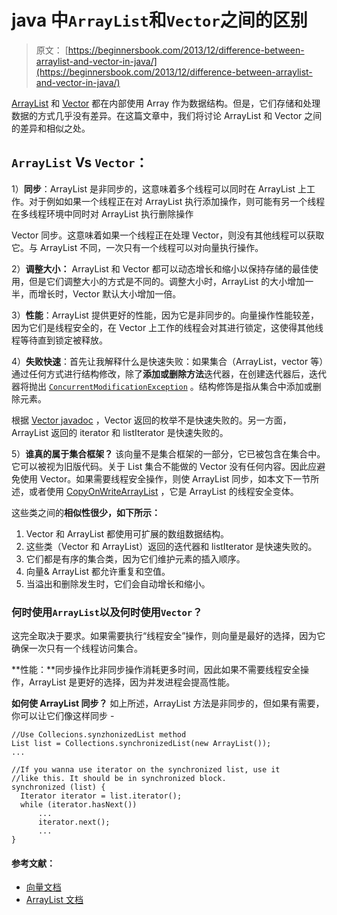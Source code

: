 # java 中`ArrayList`和`Vector`之间的区别

> 原文： [https://beginnersbook.com/2013/12/difference-between-arraylist-and-vector-in-java/](https://beginnersbook.com/2013/12/difference-between-arraylist-and-vector-in-java/)

[ArrayList](https://beginnersbook.com/2013/12/java-arraylist/) 和 [Vector](https://beginnersbook.com/2013/12/vector-in-java/) 都在内部使用 Array 作为数据结构。但是，它们存储和处理数据的方式几乎没有差异。在这篇文章中，我们将讨论 ArrayList 和 Vector 之间的差异和相似之处。

## `ArrayList` Vs `Vector`：

1）**同步**：ArrayList 是非同步的，这意味着多个线程可以同时在 ArrayList 上工作。对于例如如果一个线程正在对 ArrayList 执行添加操作，则可能有另一个线程在多线程环境中同时对 ArrayList 执行删除操作

Vector 同步。这意味着如果一个线程正在处理 Vector，则没有其他线程可以获取它。与 ArrayList 不同，一次只有一个线程可以对向量执行操作。

2）**调整大小：** ArrayList 和 Vector 都可以动态增长和缩小以保持存储的最佳使用，但是它们调整大小的方式是不同的。调整大小时，ArrayList 的大小增加一半，而增长时，Vector 默认大小增加一倍。

3）**性能**：ArrayList 提供更好的性能，因为它是非同步的。向量操作性能较差，因为它们是线程安全的，在 Vector 上工作的线程会对其进行锁定，这使得其他线程等待直到锁定被释放。

4）**失败快速**：首先让我解释什么是快速失败：如果集合（ArrayList，vector 等）通过任何方式进行结构修改，除了**添加或删除方法**迭代器，在创建迭代器后，迭代器将抛出 [`ConcurrentModificationException`](https://docs.oracle.com/javase/6/docs/api/java/util/ConcurrentModificationException.html) 。结构修饰是指从集合中添加或删除元素。

根据 [Vector javadoc](https://docs.oracle.com/javase/7/docs/api/java/util/Vector.html "javadoc") ，Vector 返回的枚举不是快速失败的。另一方面，ArrayList 返回的 iterator 和 listIterator 是快速失​​败的。

5）**谁真的属于集合框架？** 该向量不是集合框架的一部分，它已被包含在集合中。它可以被视为旧版代码。关于 List 集合不能做的 Vector 没有任何内容。因此应避免使用 Vector。如果需要线程安全操作，则使 ArrayList 同步，如本文下一节所述，或者使用 [CopyOnWriteArrayList](https://docs.oracle.com/javase/7/docs/api/java/util/concurrent/CopyOnWriteArrayList.html) ，它是 ArrayList 的线程安全变体。

这些类之间的**相似性很少，如下所示：**

1.  Vector 和 ArrayList 都使用可扩展的数组数据结构。
2.  这些类（Vector 和 ArrayList）返回的迭代器和 listIterator 是快速失​​败的。
3.  它们都是有序的集合类，因为它们维护元素的插入顺序。
4.  向量&amp; ArrayList 都允许重复和空值。
5.  当溢出和删除发生时，它们会自动增长和缩小。

### 何时使用`ArrayList`以及何时使用`Vector`？

这完全取决于要求。如果需要执行“线程安全”操作，则向量是最好的选择，因为它确保一次只有一个线程访问集合。

**性能：**同步操作比非同步操作消耗更多时间，因此如果不需要线程安全操作，ArrayList 是更好的选择，因为并发进程会提高性能。

**如何使 ArrayList 同步？**
如上所述，ArrayList 方法是非同步的，但如果有需要，你可以让它们像这样同步 -

```
//Use Collecions.synzhonizedList method
List list = Collections.synchronizedList(new ArrayList());
...

//If you wanna use iterator on the synchronized list, use it
//like this. It should be in synchronized block.
synchronized (list) {
  Iterator iterator = list.iterator();
  while (iterator.hasNext())
      ...
      iterator.next();
      ...
}
```

#### 参考文献：

*   [向量文档](https://docs.oracle.com/javase/6/docs/api/java/util/Vector.html)
*   [ArrayList 文档](https://docs.oracle.com/javase/7/docs/api/java/util/ArrayList.html)